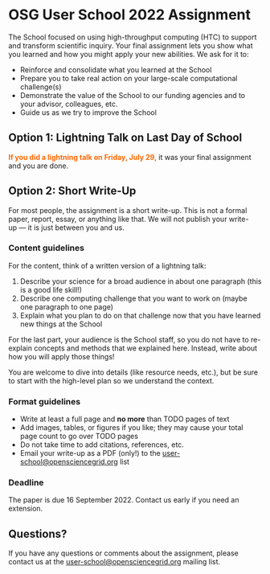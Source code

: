 # OSG User School 2022 Assignment

The School focused on using high-throughput computing (HTC) to support and transform scientific inquiry.
Your final assignment lets you show what you learned and how you might apply your new abilities.
We ask for it to:

-   Reinforce and consolidate what you learned at the School
-   Prepare you to take real action on your large-scale computational challenge(s)
-   Demonstrate the value of the School to our funding agencies and to your advisor, colleagues, etc.
-   Guide us as we try to improve the School

## Option 1: Lightning Talk on Last Day of School

<span style="color: #FF6600; font-weight: bold;">If you did a lightning talk on Friday, July 29,</span>
it was your final assignment and you are done.

## Option 2: Short Write-Up

For most people, the assignment is a short write-up.
This is not a formal paper, report, essay, or anything like that.
We will not publish your write-up&nbsp;&mdash; it is just between you and us.

### Content guidelines

For the content, think of a written version of a lightning talk:

1.  Describe your science for a broad audience in about one paragraph (this is a good life skill!)
1.  Describe one computing challenge that you want to work on (maybe one paragraph to one page)
1.  Explain what you plan to do on that challenge now that you have learned new things at the School

For the last part, your audience is the School staff,
so you do not have to re-explain concepts and methods that we explained here.
Instead, write about how you will apply those things!

You are welcome to dive into details (like resource needs, etc.),
but be sure to start with the high-level plan so we understand the context.

### Format guidelines

-   Write at least a full page and **no more** than TODO pages of text
-   Add images, tables, or figures if you like; they may cause your total page count to go over TODO pages
-   Do not take time to add citations, references, etc.
-   Email your write-up as a PDF (only!) to the <user-school@opensciencegrid.org> list

### Deadline

The paper is due 16 September 2022.
Contact us early if you need an extension.

## Questions?

If you have any questions or comments about the assignment,
please contact us at the <user-school@opensciencegrid.org> mailing list.
